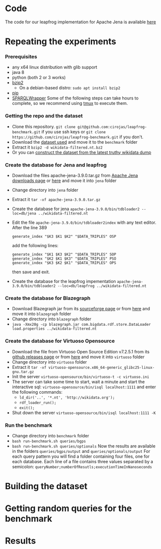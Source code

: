 # Code
The code for our leapfrog implementation for Apache Jena is available [here]()

# Repeating the experiments

### Prerequisites
- any x64 linux distribution with glib support
- java 8
- python (both 2 or 3 works)
- [bzip2](http://www.bzip.org/)
    - On a debian-based distro: `sudo apt install bzip2`
- [pip](https://pip.pypa.io/en/stable/installing/)
- [SPARQLWrapper](https://pypi.org/project/SPARQLWrapper/)
    Some of the following steps can take hours to complete, so we recommend using [tmux](https://github.com/tmux/tmux) to execute them.

### Getting the repo and the dataset
- Clone this repository. `git clone git@github.com:cirojas/leapfrog-benchmark.git` if you use ssh keys or `git clone https://github.com/cirojas/leapfrog-benchmark.git` if you don't.
- Download the [dataset used](https://drive.google.com/file/d/1vtfLE_G3nI0oAFa5xNdzz20R1pDghdHA/view?usp=sharing) and move it to the `benchmark` folder
- Extract it `bzip2 -d wikidata-filtered.nt.bz2`
- Or you can [construct the dataset from the latest truthy wikidata dump](#building-the-dataset)

### Create the database for Jena and leapfrog
- Download the files apache-jena-3.9.0.tar.gz from [Apache Jena downloads page](https://jena.apache.org/download/index.cgi) or [here](https://drive.google.com/file/d/1cGPu18IrHPnWRUD0SB4QxrW5Avq5p4td/view?usp=sharing) and move it into `jena` folder
- Change directory into `jena` folder
- Extract it `tar -xf apache-jena-3.9.0.tar.gz`
- Create the database for jena `apache-jena-3.9.0/bin/tdbloader2 --loc=db/jena ../wikidata-filtered.nt`
- Edit the file `apache-jena-3.9.0/bin/tdbloader2index` with any text editor. After the line 389
    ```
    generate_index "$K3 $K1 $K2" "$DATA_TRIPLES" OSP
    ```
    add the following lines:

    ```
    generate_index "$K1 $K3 $K2" "$DATA_TRIPLES" SOP
    generate_index "$K2 $K1 $K3" "$DATA_TRIPLES" PSO
    generate_index "$K3 $K2 $K1" "$DATA_TRIPLES" OPS
    ```
    then save and exit.

- Create the database for the leapfrog impementation `apache-jena-3.9.0/bin/tdbloader2 --loc=db/leapfrog ../wikidata-filtered.nt`

### Create the database for Blazegraph
- Download Blazegraph jar from its [sourceforge page](https://sourceforge.net/projects/bigdata/files/bigdata/2.1.4/blazegraph.jar/download) or from [here](https://drive.google.com/file/d/1WyKccFoS397IBZdtDEbJ3NVaS3lDNjqd/view?usp=sharing) and move it into `blazegraph` folder
- Change directory into `blazegraph` folder
- `java -Xmx20g -cp blazegraph.jar com.bigdata.rdf.store.DataLoader load.properties ../wikidata-filtered.nt`

### Create the database for Virtuoso Opensource
- Download the file from Virtuoso Open Source Edition v7.2.5.1 from its [github releases page](https://github.com/openlink/virtuoso-opensource/releases) or from [here](https://drive.google.com/file/d/1HydvSChRzvUsWQOSwRL6JE2wLwLkq_ke/view?usp=sharing) and move it into `virtuoso` folder
- Change directory into `virtuoso` folder
- Extract it `tar -xf virtuoso-opensource.x86_64-generic_glibc25-linux-gnu.tar.gz`
- Init the server `virtuoso-opensource/bin/virtuoso-t -c virtuoso.ini` 
- The server can take some time to start, wait a minute and start the interactive sql: `virtuoso-opensource/bin/isql localhost:1111` and enter the following commands:
    - `ld_dir('..', '*.nt', 'http://wikidata.org');`
    - `rdf_loader_run();`
    - `exit();`
- Shut down the server `virtuoso-opensource/bin/isql localhost:1111 -K`

### Run the benchmark
- Change directory into `benchmark` folder
- `bash run-benchmark.sh queries/bgps`
- `bash run-benchmark.sh queries/optionals`
    Now the results are available in the folders `queries/bgps/output` and `queries/optionals/output`
    For each query pattern you will find a folder containing four files, one for each database. Each line of a file contains three values separated by a semicolon: `queryNumber;numberOfResutls;executionTimeInNanoseconds`

# Building the dataset


# Getting random queries for the benchmark


# Results

